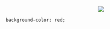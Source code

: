 <p align="center">
<img src="https://media-exp1.licdn.com/dms/image/C5616AQGxlEEwH_Q9mg/profile-displaybackgroundimage-shrink_200_800/0/1609886408344?e=1616630400&v=beta&t=UIlICTbsbh9aJOHvIZqP4vSfYL-SDf_JM_UdfPIDeBU">
</p>

<!--
**PawelPavo/PawelPavo** is a ✨ _special_ ✨ repository because its `README.md` (this file) appears on your GitHub profile.

Here are some ideas to get you started:

- Developed responsive web and mobile applications through the use of Typescript, Javascript, NodeJS, and backend using MySQL, Node.js with Express.js, and JWT.
- Built RESTful APIs to fetch backend data seamlessly communicating with frontend endpoints.
- Implemented React.js structuring for user authentication by utilizing BCrypt with Passport JS Strategies.
- Developed custom e-commerce solutions using Wix, which included building special functionality using HTML, SASS, and JavaScript.
- Developed back-end CRON operations for Heroku servers.
- Developed back-end random barcode generator (3 million uniques in under 30 seconds with 5% repeat rate) for a POS system that included generated CSV formatted     file for download.
-->

```
background-color: red;
```
